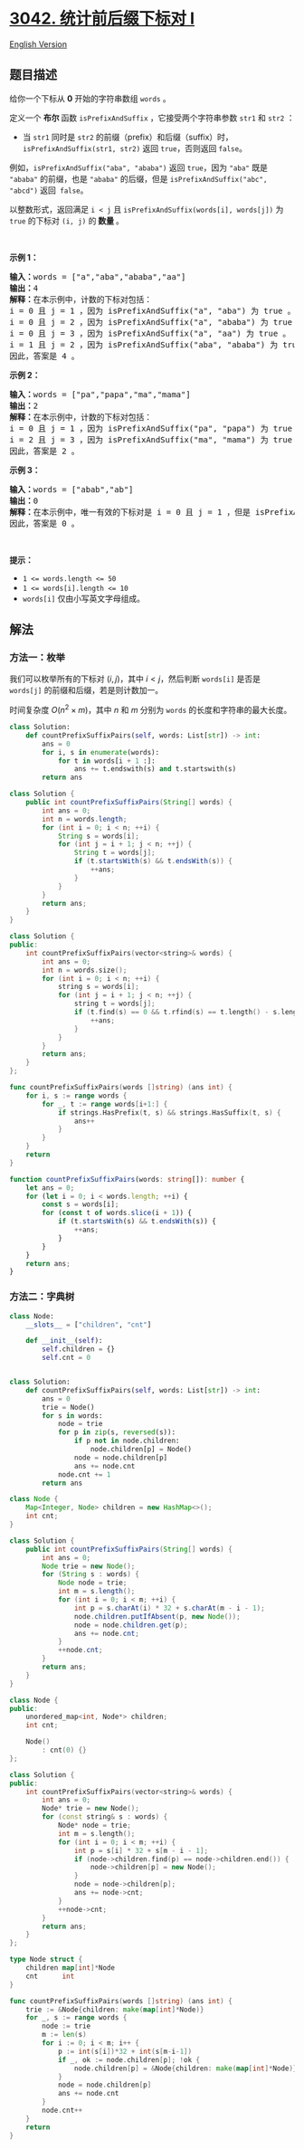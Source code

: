 # [3042. 统计前后缀下标对 I](https://leetcode.cn/problems/count-prefix-and-suffix-pairs-i)

[English Version](/solution/3000-3099/3042.Count%20Prefix%20and%20Suffix%20Pairs%20I/README_EN.md)

## 题目描述

<!-- 这里写题目描述 -->

<p>给你一个下标从 <strong>0</strong> 开始的字符串数组 <code>words</code> 。</p>

<p>定义一个 <strong>布尔 </strong>函数 <code>isPrefixAndSuffix</code> ，它接受两个字符串参数 <code>str1</code> 和 <code>str2</code> ：</p>

<ul>
	<li>当 <code>str1</code> 同时是 <code>str2</code> 的前缀（<span data-keyword="string-prefix">prefix</span>）和后缀（<span data-keyword="string-suffix">suffix</span>）时，<code>isPrefixAndSuffix(str1, str2)</code> 返回 <code>true</code>，否则返回 <code>false</code>。</li>
</ul>

<p>例如，<code>isPrefixAndSuffix("aba", "ababa")</code> 返回 <code>true</code>，因为 <code>"aba"</code> 既是 <code>"ababa"</code> 的前缀，也是 <code>"ababa"</code> 的后缀，但是 <code>isPrefixAndSuffix("abc", "abcd")</code> 返回<code> false</code>。</p>

<p>以整数形式，返回满足 <code>i &lt; j</code> 且 <code>isPrefixAndSuffix(words[i], words[j])</code> 为 <code>true</code> 的下标对 <code>(i, j)</code> 的<strong> 数量 </strong>。</p>

<p>&nbsp;</p>

<p><strong class="example">示例 1：</strong></p>

<pre>
<strong>输入：</strong>words = ["a","aba","ababa","aa"]
<strong>输出：</strong>4
<strong>解释：</strong>在本示例中，计数的下标对包括：
i = 0 且 j = 1 ，因为 isPrefixAndSuffix("a", "aba") 为 true 。
i = 0 且 j = 2 ，因为 isPrefixAndSuffix("a", "ababa") 为 true 。
i = 0 且 j = 3 ，因为 isPrefixAndSuffix("a", "aa") 为 true 。
i = 1 且 j = 2 ，因为 isPrefixAndSuffix("aba", "ababa") 为 true 。
因此，答案是 4 。</pre>

<p><strong class="example">示例 2：</strong></p>

<pre>
<strong>输入：</strong>words = ["pa","papa","ma","mama"]
<strong>输出：</strong>2
<strong>解释：</strong>在本示例中，计数的下标对包括：
i = 0 且 j = 1 ，因为 isPrefixAndSuffix("pa", "papa") 为 true 。
i = 2 且 j = 3 ，因为 isPrefixAndSuffix("ma", "mama") 为 true 。
因此，答案是 2 。</pre>

<p><strong class="example">示例 3：</strong></p>

<pre>
<strong>输入：</strong>words = ["abab","ab"]
<strong>输出：</strong>0
<strong>解释：</strong>在本示例中，唯一有效的下标对是 i = 0 且 j = 1 ，但是 isPrefixAndSuffix("abab", "ab") 为 false 。
因此，答案是 0 。</pre>

<p>&nbsp;</p>

<p><strong>提示：</strong></p>

<ul>
	<li><code>1 &lt;= words.length &lt;= 50</code></li>
	<li><code>1 &lt;= words[i].length &lt;= 10</code></li>
	<li><code>words[i]</code> 仅由小写英文字母组成。</li>
</ul>

## 解法

### 方法一：枚举

我们可以枚举所有的下标对 $(i, j)$，其中 $i \lt j$，然后判断 `words[i]` 是否是 `words[j]` 的前缀和后缀，若是则计数加一。

时间复杂度 $O(n^2 \times m)$，其中 $n$ 和 $m$ 分别为 `words` 的长度和字符串的最大长度。

<!-- tabs:start -->

```python
class Solution:
    def countPrefixSuffixPairs(self, words: List[str]) -> int:
        ans = 0
        for i, s in enumerate(words):
            for t in words[i + 1 :]:
                ans += t.endswith(s) and t.startswith(s)
        return ans
```

```java
class Solution {
    public int countPrefixSuffixPairs(String[] words) {
        int ans = 0;
        int n = words.length;
        for (int i = 0; i < n; ++i) {
            String s = words[i];
            for (int j = i + 1; j < n; ++j) {
                String t = words[j];
                if (t.startsWith(s) && t.endsWith(s)) {
                    ++ans;
                }
            }
        }
        return ans;
    }
}
```

```cpp
class Solution {
public:
    int countPrefixSuffixPairs(vector<string>& words) {
        int ans = 0;
        int n = words.size();
        for (int i = 0; i < n; ++i) {
            string s = words[i];
            for (int j = i + 1; j < n; ++j) {
                string t = words[j];
                if (t.find(s) == 0 && t.rfind(s) == t.length() - s.length()) {
                    ++ans;
                }
            }
        }
        return ans;
    }
};
```

```go
func countPrefixSuffixPairs(words []string) (ans int) {
	for i, s := range words {
		for _, t := range words[i+1:] {
			if strings.HasPrefix(t, s) && strings.HasSuffix(t, s) {
				ans++
			}
		}
	}
	return
}
```

```ts
function countPrefixSuffixPairs(words: string[]): number {
    let ans = 0;
    for (let i = 0; i < words.length; ++i) {
        const s = words[i];
        for (const t of words.slice(i + 1)) {
            if (t.startsWith(s) && t.endsWith(s)) {
                ++ans;
            }
        }
    }
    return ans;
}
```

<!-- tabs:end -->

### 方法二：字典树

<!-- tabs:start -->

```python
class Node:
    __slots__ = ["children", "cnt"]

    def __init__(self):
        self.children = {}
        self.cnt = 0


class Solution:
    def countPrefixSuffixPairs(self, words: List[str]) -> int:
        ans = 0
        trie = Node()
        for s in words:
            node = trie
            for p in zip(s, reversed(s)):
                if p not in node.children:
                    node.children[p] = Node()
                node = node.children[p]
                ans += node.cnt
            node.cnt += 1
        return ans
```

```java
class Node {
    Map<Integer, Node> children = new HashMap<>();
    int cnt;
}

class Solution {
    public int countPrefixSuffixPairs(String[] words) {
        int ans = 0;
        Node trie = new Node();
        for (String s : words) {
            Node node = trie;
            int m = s.length();
            for (int i = 0; i < m; ++i) {
                int p = s.charAt(i) * 32 + s.charAt(m - i - 1);
                node.children.putIfAbsent(p, new Node());
                node = node.children.get(p);
                ans += node.cnt;
            }
            ++node.cnt;
        }
        return ans;
    }
}
```

```cpp
class Node {
public:
    unordered_map<int, Node*> children;
    int cnt;

    Node()
        : cnt(0) {}
};

class Solution {
public:
    int countPrefixSuffixPairs(vector<string>& words) {
        int ans = 0;
        Node* trie = new Node();
        for (const string& s : words) {
            Node* node = trie;
            int m = s.length();
            for (int i = 0; i < m; ++i) {
                int p = s[i] * 32 + s[m - i - 1];
                if (node->children.find(p) == node->children.end()) {
                    node->children[p] = new Node();
                }
                node = node->children[p];
                ans += node->cnt;
            }
            ++node->cnt;
        }
        return ans;
    }
};
```

```go
type Node struct {
	children map[int]*Node
	cnt      int
}

func countPrefixSuffixPairs(words []string) (ans int) {
	trie := &Node{children: make(map[int]*Node)}
	for _, s := range words {
		node := trie
		m := len(s)
		for i := 0; i < m; i++ {
			p := int(s[i])*32 + int(s[m-i-1])
			if _, ok := node.children[p]; !ok {
				node.children[p] = &Node{children: make(map[int]*Node)}
			}
			node = node.children[p]
			ans += node.cnt
		}
		node.cnt++
	}
	return
}
```

<!-- tabs:end -->

<!-- end -->
